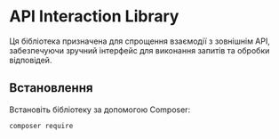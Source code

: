 # API Interaction Library

Ця бібліотека призначена для спрощення взаємодії з зовнішнім API, забезпечуючи зручний інтерфейс для виконання запитів та обробки відповідей.

## Встановлення

Встановіть бібліотеку за допомогою Composer:

```bash
composer require 
```